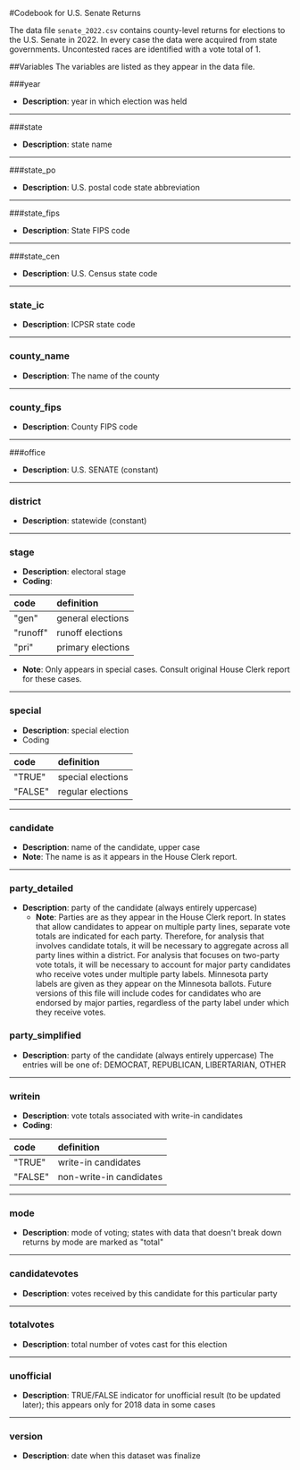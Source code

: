 #Codebook for U.S. Senate Returns

The data file `senate_2022.csv` contains county-level returns for elections to the U.S. Senate in 2022. In every case the data were acquired from state governments. Uncontested races are identified with a vote total of 1. 

##Variables 
The variables are listed as they appear in the data file.  

###year
 - **Description**: year in which election was held
 
---------------

###state
 - **Description**: state name

 ---------------
 
###state_po
 - **Description**: U.S. postal code state abbreviation

 ---------------
 
###state_fips
 - **Description**: State FIPS code

----------------

###state_cen
 - **Description**: U.S. Census state code

 ---------------
 
### state_ic
 - **Description**: ICPSR state code

 ---------------
 
### county_name
 - **Description**: The name of the county

 ---------------
 
### county_fips
 - **Description**: County FIPS code
 --------------- 
 
###office
- **Description**: U.S. SENATE (constant)
  
---------------

### district
 - **Description**: statewide (constant)

---------------

### stage
 - **Description**: electoral stage
 - **Coding**: 

| code | definition |
|:---|:---|
| "gen" | general elections |
| "runoff" | runoff elections |
| "pri" | primary elections |

 - **Note**: Only appears in special cases. Consult original House Clerk report for these cases.

----------------

### special
- **Description**: special election
- Coding  

| code | definition |
|:---|:---|
| "TRUE" | special elections |
| "FALSE" | regular elections |

----------------

### candidate
  - **Description**: name of the candidate, upper case
  - **Note**: The name is as it appears in the House Clerk report.

----------------

### party_detailed
- **Description**: party of the candidate (always entirely uppercase)
  - **Note**: Parties are as they appear in the House Clerk report. In states that allow candidates to appear on multiple party lines, separate vote totals are indicated for each party.  Therefore, for analysis that involves candidate totals, it will be necessary to aggregate across all party lines within a district.  For analysis that focuses on two-party vote totals, it will be necessary to account for major party candidates who receive votes under multiple party labels. Minnesota party labels are given as they appear on the Minnesota ballots. Future versions of this file will include codes for candidates who are endorsed by major parties, regardless of the party label under which they receive votes.
	
### party_simplified
- **Description**: party of the candidate (always entirely uppercase)
The entries will be one of: DEMOCRAT, REPUBLICAN, LIBERTARIAN, OTHER
	
----------------
	
### writein
- **Description**: vote totals associated with write-in candidates
- **Coding**:

| code | definition |
|:---|:---|
| "TRUE" | write-in candidates |
| "FALSE" | non-write-in candidates |

-----------------

### mode
- **Description**: mode of voting; states with data that doesn't break down returns by mode are marked as "total"

----------------
	
### candidatevotes 
 - **Description**: votes received by this candidate for this particular party

----------------

### totalvotes
 - **Description**: total number of votes cast for this election

 ----------------

### unofficial
- **Description**: TRUE/FALSE indicator for unofficial result (to be updated later); this appears only for 2018 data in some cases

----------------

### version  
- **Description**: date when this dataset was finalize
